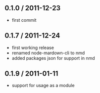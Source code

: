 
0.1.0 / 2011-12-23
------------------

* first commit

0.1.7 / 2011-12-24
------------------

* first working release 
* renamed node-mardown-cli to nmd
* added packages json for support in nmd

0.1.9 / 2011-01-11
------------------

* support for usage as a module

